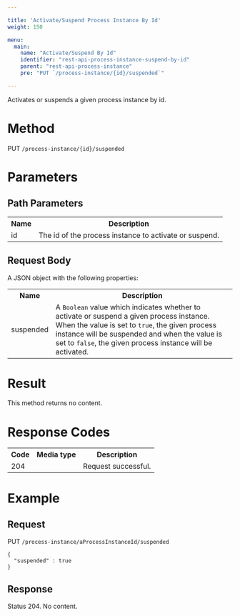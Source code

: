 ```yaml
---

title: 'Activate/Suspend Process Instance By Id'
weight: 150

menu:
  main:
    name: "Activate/Suspend By Id"
    identifier: "rest-api-process-instance-suspend-by-id"
    parent: "rest-api-process-instance"
    pre: "PUT `/process-instance/{id}/suspended`"

---
```



Activates or suspends a given process instance by id.

# Method

PUT `/process-instance/{id}/suspended`

# Parameters
  
## Path Parameters

<table class="table table-striped">
  <tr>
    <th>Name</th>
    <th>Description</th>
  </tr>
  <tr>
    <td>id</td>
    <td>The id of the process instance to activate or suspend.</td>
  </tr>
</table>

## Request Body

A JSON object with the following properties:

<table class="table table-striped">
  <tr>
    <th>Name</th>
    <th>Description</th>
  </tr>
  <tr>
    <td>suspended</td>
    <td>A <code>Boolean</code> value which indicates whether to activate or suspend a given process instance. When the value is set to <code>true</code>, the given process instance will be suspended and when the value is set to <code>false</code>, the given process instance will be activated.</td>
  </tr>
</table>


# Result

This method returns no content.

  
# Response Codes

<table class="table table-striped">
  <tr>
    <th>Code</th>
    <th>Media type</th>
    <th>Description</th>
  </tr>
  <tr>
    <td>204</td>
    <td></td>
    <td>Request successful.</td>
  </tr>
</table>

  
# Example

## Request

PUT `/process-instance/aProcessInstanceId/suspended`
  
    {
      "suspended" : true
    }
     
## Response
    
Status 204. No content.
